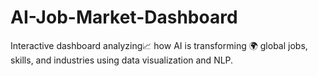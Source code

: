 # AI-Job-Market-Dashboard
Interactive dashboard analyzing📈 how AI is transforming 🌍 global jobs, skills, and industries using data visualization and NLP.
